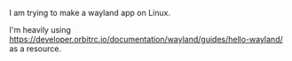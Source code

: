 I am trying to make a wayland app on Linux.

I'm heavily using https://developer.orbitrc.io/documentation/wayland/guides/hello-wayland/ as a resource.